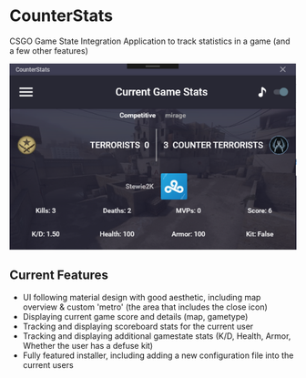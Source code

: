 # CounterStats
CSGO Game State Integration Application to track statistics in a game (and a few other features)

![Screen Shot](screenshot.png)

## Current Features

- UI following material design with good aesthetic, including map overview & custom 'metro' (the area that includes the close icon)
- Displaying current game score and details (map, gametype)
- Tracking and displaying scoreboard stats for the current user
- Tracking and displaying additional gamestate stats (K/D, Health, Armor, Whether the user has a defuse kit)
- Fully featured installer, including adding a new configuration file into the current users
